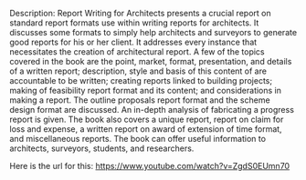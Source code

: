 Description:
Report Writing for Architects presents a crucial report on standard report formats use within writing reports for architects. It discusses some formats to simply help architects and surveyors to generate good reports for his or her client. It addresses every instance that necessitates the creation of architectural report. A few of the topics covered in the book are the point, market, format, presentation, and details of a written report; description, style and basis of this content of are accountable to be written; creating reports linked to building projects; making of feasibility report format and its content; and considerations in making a report. The outline proposals report format and the scheme design format are discussed. An in-depth analysis of fabricating a progress report is given. The book also covers a unique report, report on claim for loss and expense, a written report on award of extension of time format, and miscellaneous reports. The book can offer useful information to architects, surveyors, students, and researchers.


Here is the url for this: https://www.youtube.com/watch?v=ZgdS0EUmn70
